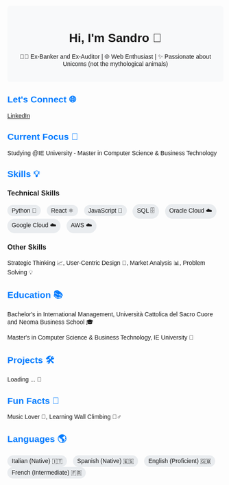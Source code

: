 <!DOCTYPE html>
<html lang="en">
<head>
  <meta charset="UTF-8">
  <meta name="viewport" content="width=device-width, initial-scale=1.0">
  <link href="https://stackpath.bootstrapcdn.com/bootstrap/4.5.2/css/bootstrap.min.css" rel="stylesheet">
  <style>
    body {
      font-family: Arial, sans-serif;
      margin: 20px;
    }
    .profile-header {
      background-color: #f8f9fa;
      border-radius: 6px;
      padding: 20px;
      text-align: center;
    }
    .skills-list, .languages-list {
      list-style-type: none;
      padding: 0;
    }
    .skills-list li, .languages-list li {
      display: inline-block;
      margin-right: 10px;
      background-color: #e9ecef;
      border-radius: 20px;
      padding: 5px 10px;
    }
    .section-title {
      color: #007bff;
    }
  </style>
</head>
<body>

<div class="container">
  <div class="profile-header">
    <h1>Hi, I'm Sandro 👋</h1>
    <p>👩‍💻 Ex-Banker and Ex-Auditor | 🌐 Web Enthusiast | ✨ Passionate about Unicorns (not the mythological animals)</p>
  </div>

  <h2 class="section-title mt-5">Let's Connect 🌐</h2>
  <p>
    <a href="https://www.linkedin.com/in/sandroalvines/" class="btn btn-primary">LinkedIn</a>
  </p>

  <h2 class="section-title mt-5">Current Focus 🚀</h2>
  <p>Studying @IE University - Master in Computer Science & Business Technology</p>

  <h2 class="section-title mt-5">Skills 💡</h2>
  <h3>Technical Skills</h3>
  <ul class="skills-list">
    <li>Python 🐍</li>
    <li>React ⚛️</li>
    <li>JavaScript 📜</li>
    <li>SQL 🗄️</li>
    <li>Oracle Cloud ☁️</li>
    <li>Google Cloud ☁️</li>
    <li>AWS ☁️</li>
  </ul>
  <h3>Other Skills</h3>
  <p>Strategic Thinking 📈, User-Centric Design 🎨, Market Analysis 📊, Problem Solving 💡</p>

  <h2 class="section-title mt-5">Education 📚</h2>
  <p>Bachelor's in International Management, Università Cattolica del Sacro Cuore and Neoma Business School 🎓</p>
  <p>Master's in Computer Science & Business Technology, IE University 📖</p>

  <h2 class="section-title mt-5">Projects 🛠️</h2>
  <p>Loading ... 🚀</p>

  <h2 class="section-title mt-5">Fun Facts 🎉</h2>
  <p>Music Lover 🎸, Learning Wall Climbing 🧗‍♂️</p>

  <h2 class="section-title mt-5">Languages 🌎</h2>
  <ul class="languages-list">
    <li>Italian (Native) 🇮🇹</li>
    <li>Spanish (Native) 🇪🇸</li>
    <li>English (Proficient) 🇬🇧</li>
    <li>French (Intermediate) 🇫🇷</li>
  </ul>
</div>

</body>
</html>

